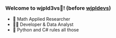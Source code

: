 ### Welcome to wjpld3vs👋! (before [wjpldevs](https://github.com/wjpldevs)) 

- 🧮 Math Applied Researcher 
- 👨‍💻 Developer & Data Analyst
- 🐍 Python and C# rules all those
<!--
**wjpld3vs/wjpld3vs** is a ✨ _special_ ✨ repository because its `README.md` (this file) appears on your GitHub profile.

Here are some ideas to get you started:

- 🔭 I’m currently working on ...
- 🌱 I’m currently learning ...
- 👯 I’m looking to collaborate on ...
- 🤔 I’m looking for help with ...
- 💬 Ask me about ...
- 📫 How to reach me: ...
- 😄 Pronouns: ...
- ⚡ Fun fact: ...
-->
